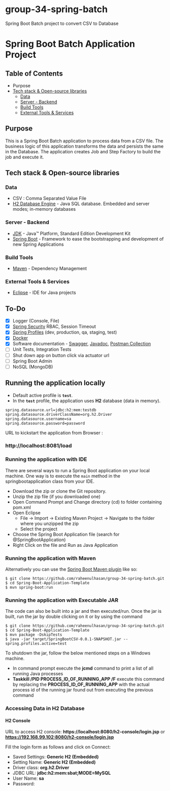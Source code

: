 # group-34-spring-batch
Spring Boot Batch project to convert CSV to Database

# Spring Boot Batch Application Project

## Table of Contents

  * Purpose
  * [Tech stack & Open-source libraries](#tech-stack---open-source-libraries)
    + [Data](#data)
    + [Server - Backend](#server---backend)
    + [Build Tools](#build)
    + [External Tools & Services](#external-tools---services)

## Purpose

This is a Spring Boot Batch application to process data from a CSV file. The business logic of this application transforms the data and persists the same in the Database.
The application creates Job and Step Factory to build the job and execute it.

## Tech stack & Open-source libraries

### Data

* 	CSV : Comma Separated Value File
* 	[H2 Database Engine](https://www.h2database.com/html/main.html) - Java SQL database. Embedded and server modes; in-memory databases

### Server - Backend

* 	[JDK](http://www.oracle.com/technetwork/java/javase/downloads/jdk8-downloads-2133151.html) - Java™ Platform, Standard Edition Development Kit
* 	[Spring Boot](https://spring.io/projects/spring-boot) - Framework to ease the bootstrapping and development of new Spring Applications

### Build Tools

* 	[Maven](https://maven.apache.org/) - Dependency Management

### External Tools & Services

* 	[Eclipse](https://www.eclipse.org/) - IDE for Java projects


## To-Do

* 	[x] Logger (Console, File)
* 	[x] [Spring Security](https://spring.io/projects/spring-security) RBAC, Session Timeout
* 	[x] [Spring Profiles](https://docs.spring.io/spring-boot/docs/current/reference/html/spring-boot-features.html#boot-features-profiles) (dev, production, qa, staging, test)
* 	[x] [Docker](https://www.docker.com/)
* 	[x] Software documentation - [Swagger](https://swagger.io/), [Javadoc](https://en.wikipedia.org/wiki/Javadoc), [Postman Collection](https://www.postman.com/collection/)
*   [ ] Unit Tests, Integration Tests
* 	[ ] Shut down app on button click via actuator url 
* 	[ ] Spring Boot Admin
* 	[ ] NoSQL (MongoDB)

## Running the application locally

*	Default active profile is **`test`**.
*	In the **`test`** profile, the application uses **H2** database (data in memory).

```properties
spring.datasource.url=jdbc:h2:mem:testdb
spring.datasource.driverClassName=org.h2.Driver
spring.datasource.username=sa
spring.datasource.password=password
```

URL to kickstart the application from Browser : 
### http://localhost:8081/load


### Running the application with IDE

There are several ways to run a Spring Boot application on your local machine. One way is to execute the `main` method in the springbootapplication class from your IDE.

* 	Download the zip or clone the Git repository.
* 	Unzip the zip file (if you downloaded one)
* 	Open Command Prompt and Change directory (cd) to folder containing pom.xml
* 	Open Eclipse
	* File -> Import -> Existing Maven Project -> Navigate to the folder where you unzipped the zip
	* Select the project
* 	Choose the Spring Boot Application file (search for @SpringBootApplication)
* 	Right Click on the file and Run as Java Application


### Running the application with Maven

Alternatively you can use the [Spring Boot Maven plugin](https://docs.spring.io/spring-boot/docs/current/reference/html/build-tool-plugins-maven-plugin.html) like so:

```shell
$ git clone https://github.com/raheenulhasan/group-34-spring-batch.git
$ cd Spring-Boot-Application-Template
$ mvn spring-boot:run
```

### Running the application with Executable JAR

The code can also be built into a jar and then executed/run. Once the jar is built, run the jar by double clicking on it or by using the command 

```shell
$ git clone https://github.com/raheenulhasan/group-34-spring-batch.git
$ cd Spring-Boot-Application-Template
$ mvn package -DskipTests
$ java -jar target/SpringBootCSV-0.0.1-SNAPSHOT.jar --spring.profiles.active=test
```

To shutdown the jar, follow the below mentioned steps on a Windows machine.

*	In command prompt execute the **jcmd** command to print a list of all running Java processes
*	**Taskkill /PID PROCESS_ID_OF_RUNNING_APP /F** execute this command by replacing the **PROCESS_ID_OF_RUNNING_APP** with the actual process id of the running jar found out from executing the previous command


### Accessing Data in H2 Database

#### H2 Console

URL to access H2 console: **https://localhost:8080/h2-console/login.jsp** or **https://192.168.99.102:8080/h2-console/login.jsp**

Fill the login form as follows and click on Connect:

* 	Saved Settings: **Generic H2 (Embedded)**
* 	Setting Name: **Generic H2 (Embedded)**
* 	Driver class: **org.h2.Driver**
* 	JDBC URL: **jdbc:h2:mem:sbat;MODE=MySQL**
* 	User Name: **sa**
* 	Password:

